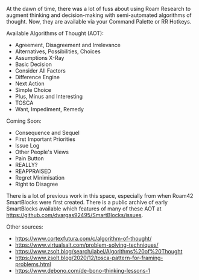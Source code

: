 At the dawn of time, there was a lot of fuss about using Roam Research to augment thinking and decision-making with semi-automated algorithms of thought. Now, they are available via your Command Palette or RR Hotkeys.

Available Algorithms of Thought (AOT):
- Agreement, Disagreement and Irrelevance
- Alternatives, Possibilities, Choices
- Assumptions X-Ray
- Basic Decision
- Consider All Factors
- Difference Engine
- Next Action
- Simple Choice
- Plus, Minus and Interesting
- TOSCA
- Want, Impediment, Remedy

Coming Soon:
- Consequence and Sequel
- First Important Priorities
- Issue Log
- Other People's Views
- Pain Button
- REALLY?
- REAPPRAISED
- Regret Minimisation
- Right to Disagree

There is a lot of previous work in this space, especially from when Roam42 SmartBlocks were first created. There is a public archive of early SmartBlocks available which features of many of these AOT at https://github.com/dvargas92495/SmartBlocks/issues.

Other sources:
- https://www.cortexfutura.com/c/algorithm-of-thought/
- https://www.virtualsalt.com/problem-solving-techniques/
- https://www.zsolt.blog/search/label/Algorithms%20of%20Thought
- https://www.zsolt.blog/2020/12/tosca-pattern-for-framing-problems.html
- https://www.debono.com/de-bono-thinking-lessons-1
